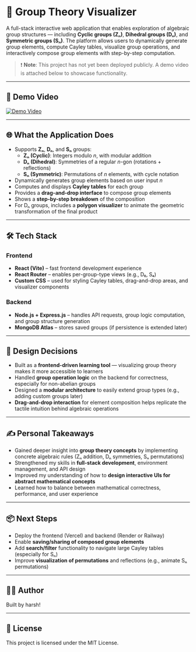 # 🔢 Group Theory Visualizer

A full-stack interactive web application that enables exploration of algebraic group structures — including **Cyclic groups (Zₙ)**, **Dihedral groups (Dₙ)**, and **Symmetric groups (Sₙ)**. The platform allows users to dynamically generate group elements, compute Cayley tables, visualize group operations, and interactively compose group elements with step-by-step computation.

> ❗ **Note**: This project has not yet been deployed publicly. A demo video is attached below to showcase functionality.

---

## 🎥 Demo Video

[![Demo Video](https://img.youtube.com/vi/-FsylIFKAGA/0.jpg)](https://youtu.be/-FsylIFKAGA "Group Theory Visualizer Demo")

---

## 🌐 What the Application Does

- Supports **Zₙ**, **Dₙ**, and **Sₙ** groups:
  - **Zₙ (Cyclic)**: Integers modulo *n*, with modular addition
  - **Dₙ (Dihedral)**: Symmetries of a regular *n*-gon (rotations + reflections)
  - **Sₙ (Symmetric)**: Permutations of *n* elements, with cycle notation
- Dynamically generates group elements based on user input *n*
- Computes and displays **Cayley tables** for each group
- Provides a **drag-and-drop interface** to compose group elements
- Shows a **step-by-step breakdown** of the composition
- For Dₙ groups, includes a **polygon visualizer** to animate the geometric transformation of the final product

---

## 🛠️ Tech Stack

### Frontend
- **React (Vite)** – fast frontend development experience
- **React Router** – enables per-group-type views (e.g., D₆, S₄)
- **Custom CSS** – used for styling Cayley tables, drag-and-drop areas, and visualizer components

### Backend
- **Node.js + Express.js** – handles API requests, group logic computation, and group structure generation
- **MongoDB Atlas** – stores saved groups (if persistence is extended later)

---

## 🎯 Design Decisions

- Built as a **frontend-driven learning tool** — visualizing group theory makes it more accessible to learners
- Handled **group operation logic** on the backend for correctness, especially for non-abelian groups
- Designed a **modular architecture** to easily extend group types (e.g., adding custom groups later)
- **Drag-and-drop interaction** for element composition helps replicate the tactile intuition behind algebraic operations

---

## ✍️ Personal Takeaways

- Gained deeper insight into **group theory concepts** by implementing concrete algebraic rules (Zₙ addition, Dₙ symmetries, Sₙ permutations)
- Strengthened my skills in **full-stack development**, environment management, and API design
- Improved my understanding of how to **design interactive UIs for abstract mathematical concepts**
- Learned how to balance between mathematical correctness, performance, and user experience

---

## 📦 Next Steps

- Deploy the frontend (Vercel) and backend (Render or Railway)
- Enable **saving/sharing of composed group elements**
- Add **search/filter** functionality to navigate large Cayley tables (especially for Sₙ)
- Improve **visualization of permutations** and reflections (e.g., animate Sₙ permutations)

---

## 🧑‍💻 Author

Built by harsh!

---

## 📃 License

This project is licensed under the MIT License.

